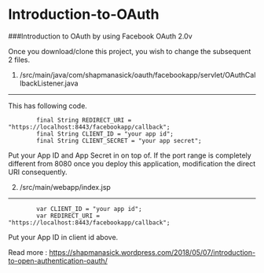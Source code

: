 # Introduction-to-OAuth
###Introduction to OAuth by using Facebook OAuth 2.0v

Once you download/clone this project, you wish to change the subsequent 2 files.

1. /src/main/java/com/shapmanasick/oauth/facebookapp/servlet/OAuthCallbackListener.java
------------------------------------------------------------------------------------

This has following code.

            final String REDIRECT_URI = "https://localhost:8443/facebookapp/callback";
            final String CLIENT_ID = "your app id";
            final String CLIENT_SECRET = "your app secret";

Put your App ID and App Secret in on top of. If the port range is completely different from 8080 once you deploy this application, modification the direct URI consequently.

2. /src/main/webapp/index.jsp
-----------------------------

            var CLIENT_ID = "your app id";
            var REDIRECT_URI = "https://localhost:8443/facebookapp/callback";

Put your App ID in client id above.

Read more : https://shapmanasick.wordpress.com/2018/05/07/introduction-to-open-authentication-oauth/
